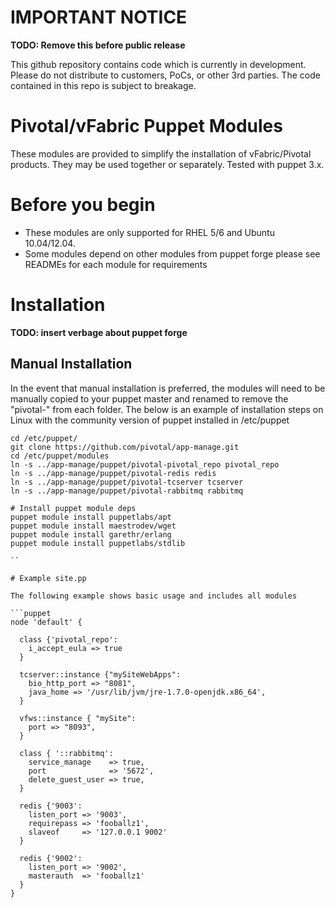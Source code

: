 # IMPORTANT NOTICE

**TODO: Remove this before public release**

This github repository contains code which is currently in development. Please do not distribute to customers, PoCs, or other 3rd parties. The code contained in this repo is subject to breakage.

# Pivotal/vFabric Puppet Modules

These modules are provided to simplify the installation of vFabric/Pivotal products.  They may be used together or separately. Tested with puppet 3.x.

# Before you begin

 * These modules are only supported for RHEL 5/6 and Ubuntu 10.04/12.04.
 * Some modules depend on other modules from puppet forge please see READMEs for each module for requirements 

# Installation 

**TODO: insert verbage about puppet forge**

## Manual Installation

In the event that manual installation is preferred, the modules will need to be manually copied to your puppet master and renamed to remove the "pivotal-" from each folder. The below is an example of
installation steps on Linux with the community version of puppet installed in /etc/puppet

```
cd /etc/puppet/
git clone https://github.com/pivotal/app-manage.git
cd /etc/puppet/modules
ln -s ../app-manage/puppet/pivotal-pivotal_repo pivotal_repo
ln -s ../app-manage/puppet/pivotal-redis redis
ln -s ../app-manage/puppet/pivotal-tcserver tcserver
ln -s ../app-manage/puppet/pivotal-rabbitmq rabbitmq

# Install puppet module deps
puppet module install puppetlabs/apt
puppet module install maestrodev/wget
puppet module install garethr/erlang
puppet module install puppetlabs/stdlib

``

# Example site.pp

The following example shows basic usage and includes all modules

```puppet
node 'default' {
  
  class {'pivotal_repo':
    i_accept_eula => true
  }

  tcserver::instance {"mySiteWebApps":
    bio_http_port => "8081",
    java_home => '/usr/lib/jvm/jre-1.7.0-openjdk.x86_64',
  }

  vfws::instance { "mySite":
    port => "8093",
  }

  class { '::rabbitmq':
    service_manage    => true,
    port              => '5672',
    delete_guest_user => true,
  }

  redis {'9003':
    listen_port => '9003',
    requirepass => 'fooballz1',
    slaveof     => '127.0.0.1 9002'
  }

  redis {'9002':
    listen_port => '9002',
    masterauth  => 'fooballz1'
  }
}

```

